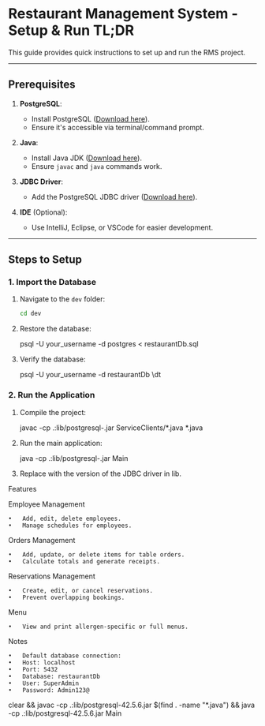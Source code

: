# Restaurant Management System - Setup & Run TL;DR

This guide provides quick instructions to set up and run the RMS project.

---

## Prerequisites

1. **PostgreSQL**:
   - Install PostgreSQL ([Download here](https://www.postgresql.org/download/)).
   - Ensure it's accessible via terminal/command prompt.

2. **Java**:
   - Install Java JDK ([Download here](https://www.oracle.com/java/technologies/javase-jdk-downloads.html)).
   - Ensure `javac` and `java` commands work.

3. **JDBC Driver**:
   - Add the PostgreSQL JDBC driver ([Download here](https://jdbc.postgresql.org/)).

4. **IDE** (Optional):
   - Use IntelliJ, Eclipse, or VSCode for easier development.

---

## Steps to Setup

### 1. Import the Database

1. Navigate to the `dev` folder:
   ```bash
   cd dev

2.	Restore the database:

	psql -U your_username -d postgres < restaurantDb.sql


3.	Verify the database:

	psql -U your_username -d restaurantDb
	\dt

### 2. Run the Application

1.	Compile the project:

	javac -cp .:lib/postgresql-<version>.jar ServiceClients/*.java *.java


2.	Run the main application:

	java -cp .:lib/postgresql-<version>.jar Main


3.	Replace <version> with the version of the JDBC driver in lib.

Features

Employee Management

	•	Add, edit, delete employees.
	•	Manage schedules for employees.

Orders Management

	•	Add, update, or delete items for table orders.
	•	Calculate totals and generate receipts.

Reservations Management

	•	Create, edit, or cancel reservations.
	•	Prevent overlapping bookings.

Menu

	•	View and print allergen-specific or full menus.

Notes

	•	Default database connection:
	•	Host: localhost
	•	Port: 5432
	•	Database: restaurantDb
	•	User: SuperAdmin
	•	Password: Admin123@

clear && javac -cp .:lib/postgresql-42.5.6.jar $(find . -name "*.java") && java -cp .:lib/postgresql-42.5.6.jar Main

